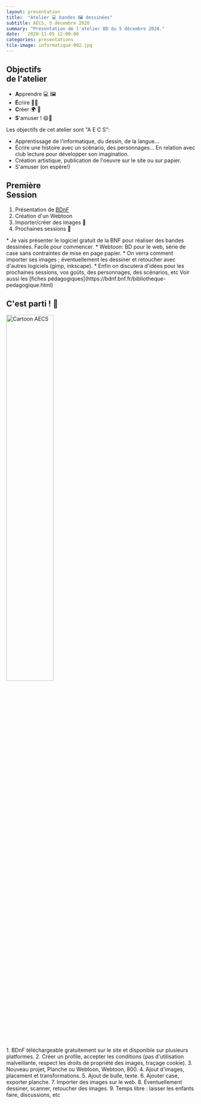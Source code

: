 ```yaml
---
layout: presentation
title:  "Atelier 💻 bandes 🖼️ dessinées"
subtitle: AECS, 5 décembre 2020
summary: "Présentation de l'atelier BD du 5 décembre 2020."
date:   2020-11-05 12:00:00
categories: presentations
tile-image: informatique-002.jpg
---
```


<section class="slide" markdown="1">

## Objectifs<br>de l'atelier

* **A**pprendre 💻 🖼️
* **É**crire ✍🏿
* **C**réer 🌍 📖
* **S**'amuser ! 😄🤪

<aside class="notes" markdown="1">
Les objectifs de cet atelier sont "A E C S":

  * Apprentissage de l'informatique, du dessin, de la langue...
  * Écrire une histoire avec un scénario, des personnages... En relation avec club lecture pour développer son imagination.
  * Création artistique, publication de l'oeuvre sur le site ou sur papier.
  * S'amuser (on espère!)
</aside>

</section>

<section class="slide" markdown="1">

## Première<br>Session

1. Présentation de [BDnF](https://bdnf.bnf.fr/)
2. Création d'un Webtoon
3. Importer/créer des images 🐘
4. Prochaines sessions 🔮

<aside class="notes" markdown="1">
* Je vais présenter le logiciel gratuit de la BNF pour réaliser des bandes dessinées. Facile pour commencer.
* Webtoon: BD pour le web, série de case sans contraintes de mise en page papier.
* On verra comment importer ses images ; éventuellement les dessiner et retoucher avec d'autres logiciels (gimp, inkscape).
* Enfin on discutera d'idées pour les prochaines sessions, vos goûts, des personnages, des scénarios, etc Voir aussi les [fiches pédagogiques](https://bdnf.bnf.fr/bibliotheque-pedagogique.html)
</aside>

</section>

<section class="slide" markdown="1">

## C'est parti ! 🚀

<img src="{{ site.baseurl }}/images/presentations/sages-comme-des-images.png" alt="Cartoon AECS" style="width: 50%"/>
                         
<aside class="notes" markdown="1">
1. BDnF téléchargeable gratuitement sur le site et disponible sur plusieurs platformes.
2. Créer un profile, accepter les conditions (pas d'utilisation malveillante, respect les droits de propriété des images, traçage cookie).
3. Nouveau projet, Planche ou Webtoon, Webtoon, 800.
4. Ajout d'images, placement et transformations.
5. Ajout de bulle, texte.
6. Ajouter case, exporter planche.
7. Importer des images sur le web.
8. Éventuellement dessiner, scanner, retoucher des images.
9. Temps libre : laisser les enfants faire, discussions, etc
</aside>

</section>
